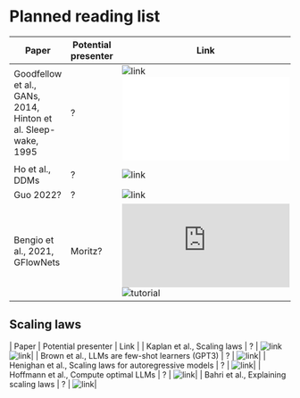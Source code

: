 # Planned reading list

| Paper | Potential presenter | Link |
| ------- | ------- | ------- |
| Goodfellow et al., GANs, 2014, Hinton et al. Sleep-wake, 1995  | ? | ![link](https://arxiv.org/abs/1406.2661) ![link](/www.cs.toronto.edu/~hinton/absps/ws.pdf) |
| Ho et al., DDMs  | ? | ![link](https://arxiv.org/pdf/2006.11239)|
| Guo 2022? | ? | ![link](https://arxiv.org/pdf/2208.11970)|
| Bengio et al., 2021, GFlowNets | Moritz? |  ![paper](https://proceedings.neurips.cc/paper/2021/hash/e614f646836aaed9f89ce58e837e2310-Abstract.html) ![tutorial](https://milayb.notion.site/The-GFlowNet-Tutorial-95434ef0e2d94c24aab90e69b30be9b3) | 

## Scaling laws

| Paper | Potential presenter | Link |
| Kaplan et al., Scaling laws  | ? | ![link](https://arxiv.org/abs/2001.08361) ![link](https://www.youtube.com/watch?v=5eqRuVp65eY)|
| Brown et al., LLMs are few-shot learners (GPT3)  | ? | ![link](https://arxiv.org/abs/2005.14165)| 
| Henighan et al., Scaling laws for autoregressive models  | ? | ![link](https://arxiv.org/abs/2010.14701)| 
| Hoffmann et al., Compute optimal LLMs  | ? | ![link](https://arxiv.org/abs/2203.15556)| 
| Bahri et al., Explaining scaling laws | ? | ![link](https://arxiv.org/html/2102.06701v2)| 
